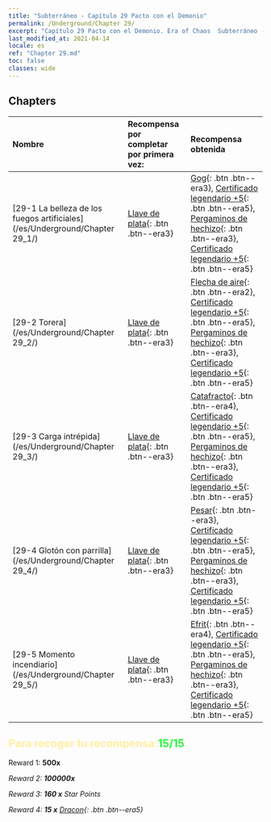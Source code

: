 ```yaml
---
title: "Subterráneo - Capítulo 29 Pacto con el Demonio"
permalink: /Underground/Chapter 29/
excerpt: "Capítulo 29 Pacto con el Demonio. Era of Chaos  Subterráneo - Capítulo 29. Pacto con el Demonio"
last_modified_at: 2021-04-14
locale: es
ref: "Chapter 29.md"
toc: false
classes: wide
---
```


## Chapters

  | Nombre |  Recompensa por completar por primera vez: | Recompensa obtenida |
  |:------------|:------------|:------------| 
  | [29-1  La belleza de los fuegos artificiales](/es/Underground/Chapter 29_1/) | [Llave de plata](/es/Items/con_693/){: .btn .btn--era3} | [Gog](/es/Items/unt_227/){: .btn .btn--era3}, [Certificado legendario +5](/es/Items/mat_102/){: .btn .btn--era5}, [Pergaminos de hechizo](/es/Items/con_694/){: .btn .btn--era3}, [Certificado legendario +5](/es/Items/mat_102/){: .btn .btn--era5} |
  | [29-2  Torera](/es/Underground/Chapter 29_2/) | [Llave de plata](/es/Items/con_693/){: .btn .btn--era3} | [Flecha de aire](/es/Items/her_449/){: .btn .btn--era2}, [Certificado legendario +5](/es/Items/mat_102/){: .btn .btn--era5}, [Pergaminos de hechizo](/es/Items/con_694/){: .btn .btn--era3}, [Certificado legendario +5](/es/Items/mat_102/){: .btn .btn--era5} |
  | [29-3  Carga intrépida](/es/Underground/Chapter 29_3/) | [Llave de plata](/es/Items/con_693/){: .btn .btn--era3} | [Catafracto](/es/Items/unt_195/){: .btn .btn--era4}, [Certificado legendario +5](/es/Items/mat_102/){: .btn .btn--era5}, [Pergaminos de hechizo](/es/Items/con_694/){: .btn .btn--era3}, [Certificado legendario +5](/es/Items/mat_102/){: .btn .btn--era5} |
  | [29-4  Glotón con parrilla](/es/Underground/Chapter 29_4/) | [Llave de plata](/es/Items/con_693/){: .btn .btn--era3} | [Pesar](/es/Items/her_458/){: .btn .btn--era3}, [Certificado legendario +5](/es/Items/mat_102/){: .btn .btn--era5}, [Pergaminos de hechizo](/es/Items/con_694/){: .btn .btn--era3}, [Certificado legendario +5](/es/Items/mat_102/){: .btn .btn--era5} |
  | [29-5  Momento incendiario](/es/Underground/Chapter 29_5/) | [Llave de plata](/es/Items/con_693/){: .btn .btn--era3} | [Efrit](/es/Items/unt_231/){: .btn .btn--era4}, [Certificado legendario +5](/es/Items/mat_102/){: .btn .btn--era5}, [Pergaminos de hechizo](/es/Items/con_694/){: .btn .btn--era3}, [Certificado legendario +5](/es/Items/mat_102/){: .btn .btn--era5} |


## <span style="color: #ffeea0">Para recoger tu recompensa:</span><span style="color: #27f73a">15/15</span>

 Reward 1:  **500x** <i class="fas fa-gem"/>

 Reward 2:  **100000x** <i class="fas fa-coins"/>

 Reward 3: **160 x** Star Points

 Reward 4: **15 x** [Dracon](/es/Items/her_387/){: .btn .btn--era5}

